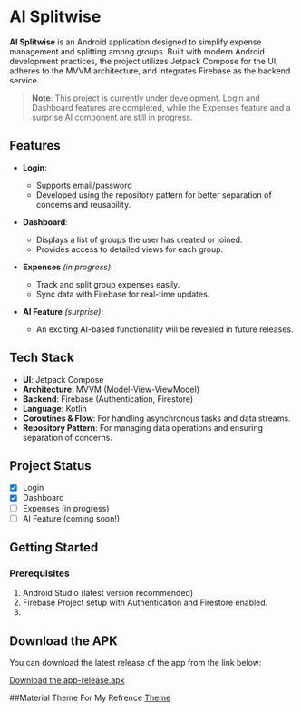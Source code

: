 # AI Splitwise

**AI Splitwise** is an Android application designed to simplify expense management and splitting among groups. Built with modern Android development practices, the project utilizes Jetpack Compose for the UI, adheres to the MVVM architecture, and integrates Firebase as the backend service.

> **Note**: This project is currently under development. Login and Dashboard features are completed, while the Expenses feature and a surprise AI component are still in progress.

## Features

- **Login**: 
  - Supports email/password 
  - Developed using the repository pattern for better separation of concerns and reusability.

- **Dashboard**:
  - Displays a list of groups the user has created or joined.
  - Provides access to detailed views for each group.

- **Expenses** _(in progress)_:
  - Track and split group expenses easily.
  - Sync data with Firebase for real-time updates.

- **AI Feature** _(surprise)_:
  - An exciting AI-based functionality will be revealed in future releases.

## Tech Stack

- **UI**: Jetpack Compose
- **Architecture**: MVVM (Model-View-ViewModel)
- **Backend**: Firebase (Authentication, Firestore)
- **Language**: Kotlin
- **Coroutines & Flow**: For handling asynchronous tasks and data streams.
- **Repository Pattern**: For managing data operations and ensuring separation of concerns.

## Project Status

- [x] Login
- [x] Dashboard
- [ ] Expenses (in progress)
- [ ] AI Feature (coming soon!)

## Getting Started

### Prerequisites

1. Android Studio (latest version recommended)
2. Firebase Project setup with Authentication and Firestore enabled.
3. 

## Download the APK

You can download the latest release of the app from the link below:

[Download the app-release.apk](https://github.com/HomeAstronomer/AISplitwise/raw/refs/heads/master/release-apk/app-release.apk)

##Material Theme For My Refrence
[Theme](http://material-foundation.github.io?primary=%234D59FE&colorMatch=false)

